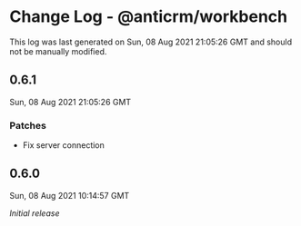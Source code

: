 # Change Log - @anticrm/workbench

This log was last generated on Sun, 08 Aug 2021 21:05:26 GMT and should not be manually modified.

## 0.6.1
Sun, 08 Aug 2021 21:05:26 GMT

### Patches

- Fix server connection

## 0.6.0
Sun, 08 Aug 2021 10:14:57 GMT

_Initial release_

